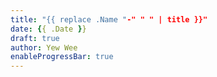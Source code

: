 ```yaml
---
title: "{{ replace .Name "-" " " | title }}"
date: {{ .Date }}
draft: true
author: Yew Wee
enableProgressBar: true
---
```


